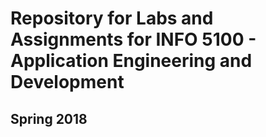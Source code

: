 # Repository for Labs and Assignments for INFO 5100 - Application Engineering and Development
## Spring 2018